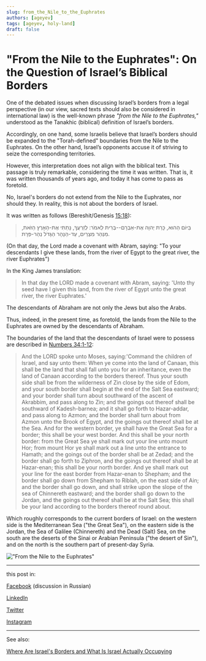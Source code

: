 ```yaml
---
slug: from_the_Nile_to_the_Euphrates 
authors: [ageyev]
tags: [ageyev, holy-land]
draft: false
---
```


# "From the Nile to the Euphrates": On the Question of Israel’s Biblical Borders

One of the debated issues when discussing Israel’s borders from a legal perspective (in our view, sacred texts should also be considered in international law) is the well-known phrase *"from the Nile to the Euphrates,"* understood as the Tanakhic (biblical) definition of Israel’s borders.

Accordingly, on one hand, some Israelis believe that Israel’s borders should be expanded to the "Torah-defined" boundaries from the Nile to the Euphrates. On the other hand, Israel’s opponents accuse it of striving to seize the corresponding territories.

However, this interpretation does not align with the biblical text. This passage is truly remarkable, considering the time it was written. That is, it was written thousands of years ago, and today it has come to pass as foretold. 

No, Israel's borders do not extend from the Nile to the Euphrates, nor should they. In reality, this is not about the borders of Israel.

<!--truncate--> 

It was written as follows (Bereshit/Genesis [15:18](https://mechon-mamre.org/p/pt/pt0115.htm)):

> בַּיּוֹם הַהוּא, כָּרַת יְהוָה אֶת-אַבְרָם--בְּרִית לֵאמֹר: לְזַרְעֲךָ, נָתַתִּי אֶת-הָאָרֶץ הַזֹּאת, מִנְּהַר מִצְרַיִם, עַד-הַנָּהָר הַגָּדֹל נְהַר-פְּרָת.

(On that day, the Lord made a covenant with Abram, saying: "To your descendants I give these lands, from the river of Egypt to the great river, the river Euphrates")

In the King James translation:

> In that day the LORD made a covenant with Abram, saying: 'Unto thy seed have I given this land, from the river of Egypt unto the great river, the river Euphrates.'

The descendants of Abraham are not only the Jews but also the Arabs.

Thus, indeed, in the present time, as foretold, the lands from the Nile to the Euphrates are owned by the descendants of Abraham.

The boundaries of the land that the descendants of Israel were to possess are described in [Numbers 34:1-12](https://mechon-mamre.org/p/pt/pt0434.htm): 

> And the LORD spoke unto Moses, saying:'Command the children of Israel, and say unto them: When ye come into the land of Canaan, this shall be the land that shall fall unto you for an inheritance, even the land of Canaan according to the borders thereof. Thus your south side shall be from the wilderness of Zin close by the side of Edom, and your south border shall begin at the end of the Salt Sea eastward; and your border shall turn about southward of the ascent of Akrabbim, and pass along to Zin; and the goings out thereof shall be southward of Kadesh-barnea; and it shall go forth to Hazar-addar, and pass along to Azmon; and the border shall turn about from Azmon unto the Brook of Egypt, and the goings out thereof shall be at the Sea. And for the western border, ye shall have the Great Sea for a border; this shall be your west border. And this shall be your north border: from the Great Sea ye shall mark out your line unto mount Hor; from mount Hor ye shall mark out a line unto the entrance to Hamath; and the goings out of the border shall be at Zedad; and the border shall go forth to Ziphron, and the goings out thereof shall be at Hazar-enan; this shall be your north border. And ye shall mark out your line for the east border from Hazar-enan to Shepham; and the border shall go down from Shepham to Riblah, on the east side of Ain; and the border shall go down, and shall strike upon the slope of the sea of Chinnereth eastward; and the border shall go down to the Jordan, and the goings out thereof shall be at the Salt Sea; this shall be your land according to the borders thereof round about.

Which roughly corresponds to the current borders of Israel: on the western side is the Mediterranean Sea ("the Great Sea"), on the eastern side is the Jordan, the Sea of Galilee (Chinnereth) and the Dead (Salt) Sea, on the south are the deserts of the Sinai or Arabian Peninsula ("the desert of Sin"), and on the north is the southern part of present-day Syria.

!["From the Nile to the Euphrates"](/img/Illustrations/blog/2025-02-06-from_the_Nile_to_the_Euphrates/Bereshit_15-18.png)

--- 

this post in: 

[Facebook](https://www.facebook.com/viktor.ageyev/posts/pfbid0GqkDefYN7YKmHdi1tzLC7Ai1vcoRvH2CqdSvhZS2yfhKfMM3SA1rf9yGWHm8yivTl) (discussion in Russian) 

[LinkedIn](https://www.linkedin.com/posts/ageyev_from-the-nile-to-the-euphrates-on-the-activity-7293287687610912770-pYEd/) 

[Twitter](https://x.com/ageyev/status/1887506345617768538) 

[Instagram](https://www.instagram.com/p/DFvBBNkoYaM/) 

--- 

See also: 

[Where Are Israel's Borders and What Is Israel Actually Occupying]( /Holy-Land/borders_and_territory_of_israel) 
